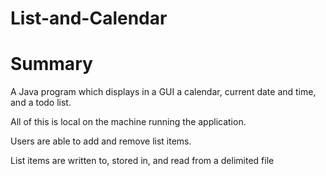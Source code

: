 # List-and-Calendar
# Summary
A Java program which displays in a GUI a calendar, current date and time, and a todo list.

All of this is local on the machine running the application.

Users are able to add and remove list items.

List items are written to, stored in, and read from a delimited file

